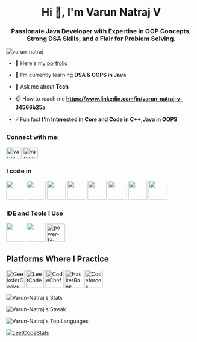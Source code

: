 <h1 align="center">Hi 👋, I'm Varun Natraj V</h1>
<h3 align="center">Passionate Java Developer with Expertise in OOP Concepts, Strong DSA Skills, and a Flair for Problem Solving.</h3>

<p align="left"> <img src="https://komarev.com/ghpvc/?username=varun-natraj&label=Profile%20views&color=0e75b6&style=flat" alt="varun-natraj" /> </p>

- 🔭 Here's my [portfolio](https://varun-resume.my.canva.site/)

- 🌱 I’m currently learning **DSA & OOPS in Java**

- 💬 Ask me about **Tech**

- 📫 How to reach me **https://www.linkedin.com/in/varun-natraj-v-34566b25a**

- ⚡ Fun fact **I'm Interested in Core and Code in C++,Java in OOPS**

<h3 align="left">Connect with me:</h3>
<p align="left">
<a href="https://linkedin.com/in/varun natraj v" target="blank"><img align="center" src="https://raw.githubusercontent.com/rahuldkjain/github-profile-readme-generator/master/src/images/icons/Social/linked-in-alt.svg" alt="varun natraj v" height="30" width="40" /></a>
<a href="https://kaggle.com/varunnatrajv" target="blank"><img align="center" src="https://raw.githubusercontent.com/rahuldkjain/github-profile-readme-generator/master/src/images/icons/Social/kaggle.svg" alt="varunnatrajv" height="30" width="40" /></a>


### I code in
<img height="50" width="50" src="https://img.icons8.com/color/48/000000/python.png" /> <img height="50" width="50" src="https://img.icons8.com/color/48/000000/c-programming.png" /> <img height="50" width="50" src="https://img.icons8.com/color/48/000000/c-plus-plus-logo.png" />  <img height="50" width="50" src="https://img.icons8.com/color/48/000000/html-5.png" /> <img height="50" width="50" src="https://img.icons8.com/color/48/000000/css3.png" /> <img height="50" width="50" src="https://img.icons8.com/?size=48&id=13679&format=png"/>
<img height="50" width="50" src="https://img.icons8.com/color/48/000000/javascript.png"/> <img height="50" width="50" src="https://img.icons8.com/color/48/000000/mysql-logo.png"/>
### IDE and Tools I Use
<img height="50" width="50" src="https://img.icons8.com/color/48/000000/visual-studio-code-2019.png"/>  <img height="50" width="50" src="https://img.icons8.com/color/50/000000/git.png"/> <img width="48" height="48" src="https://img.icons8.com/fluency/48/power-bi-2021.png" alt="power-bi-2021"/> 
## Platforms Where I Practice

<p align="left">
  <img width="48" height="48" src="https://img.icons8.com/color/48/GeeksforGeeks.png" alt="GeeksforGeeks"/>
  <img width="48" height="48" src="https://img.icons8.com/external-tal-revivo-color-tal-revivo/48/external-level-up-your-coding-skills-and-quickly-land-a-job-logo-color-tal-revivo.png" alt="LeetCode"/>
  <img width="48" height="48" src="https://img.icons8.com/fluency/48/codechef.png" alt="CodeChef"/>
  <img width="48" height="48" src="https://img.icons8.com/external-tal-revivo-color-tal-revivo/48/external-hackerrank-is-a-technology-company-that-focuses-on-competitive-programming-logo-color-tal-revivo.png" alt="HackerRank"/>
  <img width="48" height="48" src="https://img.icons8.com/external-tal-revivo-color-tal-revivo/48/external-codeforces-programming-competitions-and-contests-programming-community-logo-color-tal-revivo.png" alt="Codeforces"/>
</p>


![Varun-Natraj's Stats](https://github-readme-stats.vercel.app/api?username=Varun-Natraj&theme=vue-dark&show_icons=true&hide_border=true&count_private=true)

![Varun-Natraj's Streak](https://github-readme-streak-stats.herokuapp.com/?user=Varun-Natraj&theme=vue-dark&hide_border=true)

![Varun-Natraj's Top Languages](https://github-readme-stats.vercel.app/api/top-langs/?username=Varun-Natraj&theme=vue-dark&show_icons=true&hide_border=true&layout=compact)

[![LeetCodeStats](https://leetcode.panchajanya.dev/varun_natraj?theme=dark&font=Marcellus&ext=heatmap)](https://leetcode.com/u/varun_natraj/)
